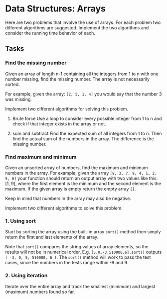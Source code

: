 # Data Structures: Arrays

Here are two problems that involve the use of arrays. For each problem two different algorithms are suggested. Implement the two algorithms and consider the running time behavior of each.

## Tasks

### Find the missing number

Given an array of length n-1 containing all the integers from 1 to n with one number missing, find the missing number. The array is not necessarily sorted.

For example, given the array: `[2, 5, 1, 4]` you would say that the number 3 was missing.

Implement two different algorithms for solving this problem.

1. Brute force
   Use a loop to consider every possible integer from 1 to n and check if that integer exists in the array or not.

2. sum and subtract
   Find the expected sum of all integers from 1 to n. Then find the actual sum of the numbers in the array. The difference is the missing number.

### Find maximum and minimum

Given an unsorted array of numbers, find the maximum and minimum numbers in the array. For example, given the array `[8, 3, 7, 9, 4, 1, 2, 5, 6]` your function should return an output array with two values like this: [1, 9], where the first element is the minimum and the second element is the maximum. If the given array is empty return the empty array `[]`.

Keep in mind that numbers in the array may also be negative.

Implement two different algorithms to solve this problem.

### 1. Using sort

Start by sorting the array using the built-in array `sort()` method then simply return the first and last elements of the array.

Note that `sort()` compares the string values of array elements, so the results will not be in numerical order. E.g. `[5,0,-3,510000,6].sort()` outputs `[ -3, 0, 5, 510000, 6 ]`. The `sort()` method will work to pass the test cases, since the numbers in the tests range within -9 and 9.

### 2. Using iteration

Iterate over the entire array and track the smallest (minimum) and largest (maximum) numbers found so far.
